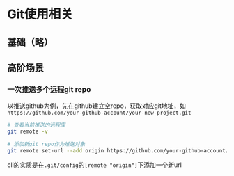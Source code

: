 # Git使用相关

## 基础（略）

<!-- TODO -->

## 高阶场景

### 一次推送多个远程git repo

以推送github为例，先在github建立空repo，获取对应git地址，如`https://github.com/your-github-account/your-new-project.git`

```bash
# 查看当前推送的远程库
git remote -v

# 添加新git repo作为推送对象
git remote set-url --add origin https://github.com/your-github-account/your-new-project.git
```

cli的实质是在`.git/config`的`[remote "origin"]`下添加一个新url